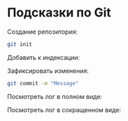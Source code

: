 # Подсказки по Git

Создание репозитория:
```sh
git init
```
Добавить к индексации:

Зафиксировать изменения:
```sh
git commit -m "Message"
```
Посмотреть лог в полном виде:

Посмотреть лог в сокращенном виде: